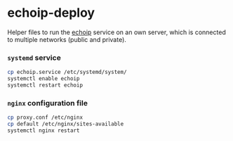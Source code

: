 # echoip-deploy

Helper files to run the [echoip](https://github.com/mpolden/echoip) service on an own server, which is connected to multiple networks (public and private).

### `systemd` service
```bash
cp echoip.service /etc/systemd/system/
systemctl enable echoip
systemctl restart echoip
```

### `nginx` configuration file

```bash
cp proxy.conf /etc/nginx
cp default /etc/nginx/sites-available
systemctl nginx restart
```
